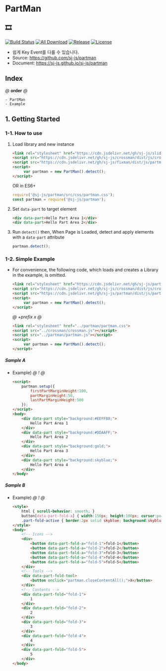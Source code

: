# PartMan
## 🎞️
[![Build Status](https://travis-ci.org/sj-js/partman.svg?branch=master)](https://travis-ci.org/sj-js/partman)
[![All Download](https://img.shields.io/github/downloads/sj-js/partman/total.svg)](https://github.com/sj-js/partman/releases)
[![Release](https://img.shields.io/github/release/sj-js/partman.svg)](https://github.com/sj-js/partman/releases)
[![License](https://img.shields.io/github/license/sj-js/partman.svg)](https://github.com/sj-js/partman/releases)

- 쉽게 Key Event를 다룰 수 있습니다.
- Source: https://github.com/sj-js/partman
- Document: https://sj-js.github.io/sj-js/partman



## Index
*@* **order** *@*
```
- PartMan
- Example
```



## 1. Getting Started

### 1-1. How to use

1. Load library and new instance
    ```html
    <link rel="stylesheet" href="https://cdn.jsdelivr.net/gh/sj-js/slideman/dist/css/partman.css">
    <script src="https://cdn.jsdelivr.net/gh/sj-js/crossman/dist/js/crossman.js"></script>
    <script src="https://cdn.jsdelivr.net/gh/sj-js/fixman/dist/js/partman.js"></script>
    <script>
         var partman = new PartMan().detect();
    </script>
    ```  
    OR in ES6+
    ```js
    require('@sj-js/partman/src/css/partman.css');
    const partman = require('@sj-js/partman');
    ```
   
2. Set `data-part` to target element   
   ```html
   <div data-part>Hello Part Area 1</div>
   <div data-part>Hello Part Area 2</div>
   ```
   
3. Run `detect()` then, When Page is Loaded, detect and apply elements with a `data-part` attribute    
   ```js
   partman.detect();
   ```



### 1-2. Simple Example
- For convenience, the following code, which loads and creates a Library in the example, is omitted.
    ```html
    <link rel="stylesheet" href="https://cdn.jsdelivr.net/gh/sj-js/partman/dist/css/partman.css">
    <script src="https://cdn.jsdelivr.net/gh/sj-js/crossman/dist/js/crossman.js"></script>
    <script src="https://cdn.jsdelivr.net/gh/sj-js/partman/dist/js/partman.js"></script>
    <script>
         var partman = new PartMan().detect();
    </script>
    ```
  
    *@* *+prefix* *x* *@* 
    ```html
    <link rel="stylesheet" href="../partman/partman.css">
    <script src="../crossman/crossman.js"></script>
    <script src="../partman/partman.js"></script>
    <script>
         var partman = new PartMan().detect();
    </script>
    ```    

##### Sample A
- Example)
    *@* *!* *@*
    ```html
    <script>
        partman.setup({
            firstPartMarginHeight:100,
            partMarginHeight:50,
            lastPartMarginHeight:500            
        });
    </script>
    <body>
        <div data-part style="background:#EEFF88;">
            Hello Part Area 1
        </div>
        <div data-part style="background:#DDAAFF;">
            Hello Part Area 2
        </div>
        <div data-part style="background:gold;">
            Hello Part Area 3
        </div>
        <div data-part style="background:skyblue;">
            Hello Part Area 4
        </div>
    </body>
    ``` 

##### Sample B
- Example)
    *@* *!* *@*
    ```html
    <style>
        html { scroll-behavior: smooth; }
        button[data-part-fold-a] { width:150px; height:100px; cursor:pointer; }
        .part-fold-active { border:2px solid skyblue; background:skyblue; }                
    </style>
    <body>
        <!-- Icons -->
        <div>
            <button data-part-fold-a="fold-1">fold-1</button>
            <button data-part-fold-a="fold-2">fold-2</button>
            <button data-part-fold-a="fold-3">fold-3</button>
            <button data-part-fold-a="fold-4">fold-4</button>
            <button data-part-fold-a="fold-5">fold-5</button>
        </div>
        <!-- Tools -->
        <div data-part-fold-tool>
            <button onclick="partman.closeContentAll();">X</button>
        </div>  
        <!-- Contents -->
        <div data-part-fold="fold-1">
            1
        </div>
        <div data-part-fold="fold-2">
            2     
        </div>
        <div data-part-fold="fold-3">
            3
        </div>
        <div data-part-fold="fold-4">
            4
        </div>
        <div data-part-fold="fold-5">
            5
        </div> 
    </body>
    ``` 